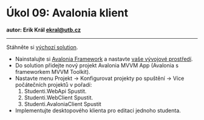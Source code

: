 # Úkol 09: Avalonia klient

**autor: Erik Král ekral@utb.cz**

---

Stáhněte si [výchozí solution](https://download-directory.github.io/?url=https%3A%2F%2Fgithub.com%2Fekral%2FFAI%2Ftree%2Fmaster%2FAF%2Fcviceni%2F09_avalonia_klient%2Freseni%2Fsrc).

- Nainstalujte si [Avalonia Framework](https://docs.avaloniaui.net/docs/get-started/install) a nastavte [vaše vývojové prostředí](https://docs.avaloniaui.net/docs/get-started/set-up-an-editor).
- Do solution přidejte nový projekt Avalonia MVVM App (Avalonia s frameworkem MVVM Toolkit).
- Nastavte menu Projekt -> Konfigurovat projekty po spuštění -> Více počátečních projektů v pořadí:
  1) Studenti.WebApi Spustit.
  2) Studenti.WebClient Spustit.
  3) Studenti.AvaloniaClient Spustit
- Implementujte desktopového klienta pro editaci jednoho studenta.
